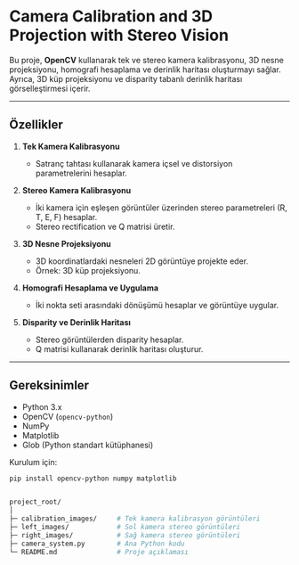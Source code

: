 # Camera Calibration and 3D Projection with Stereo Vision

Bu proje, **OpenCV** kullanarak tek ve stereo kamera kalibrasyonu, 3D nesne projeksiyonu, homografi hesaplama ve derinlik haritası oluşturmayı sağlar. Ayrıca, 3D küp projeksiyonu ve disparity tabanlı derinlik haritası görselleştirmesi içerir.

---

## Özellikler

1. **Tek Kamera Kalibrasyonu**  
   - Satranç tahtası kullanarak kamera içsel ve distorsiyon parametrelerini hesaplar.

2. **Stereo Kamera Kalibrasyonu**  
   - İki kamera için eşleşen görüntüler üzerinden stereo parametreleri (R, T, E, F) hesaplar.  
   - Stereo rectification ve Q matrisi üretir.

3. **3D Nesne Projeksiyonu**  
   - 3D koordinatlardaki nesneleri 2D görüntüye projekte eder.  
   - Örnek: 3D küp projeksiyonu.

4. **Homografi Hesaplama ve Uygulama**  
   - İki nokta seti arasındaki dönüşümü hesaplar ve görüntüye uygular.

5. **Disparity ve Derinlik Haritası**  
   - Stereo görüntülerden disparity hesaplar.  
   - Q matrisi kullanarak derinlik haritası oluşturur.

---

## Gereksinimler

- Python 3.x
- OpenCV (`opencv-python`)
- NumPy
- Matplotlib
- Glob (Python standart kütüphanesi)

Kurulum için:

```bash
pip install opencv-python numpy matplotlib


project_root/
│
├─ calibration_images/     # Tek kamera kalibrasyon görüntüleri
├─ left_images/            # Sol kamera stereo görüntüleri
├─ right_images/           # Sağ kamera stereo görüntüleri
├─ camera_system.py        # Ana Python kodu
└─ README.md               # Proje açıklaması

